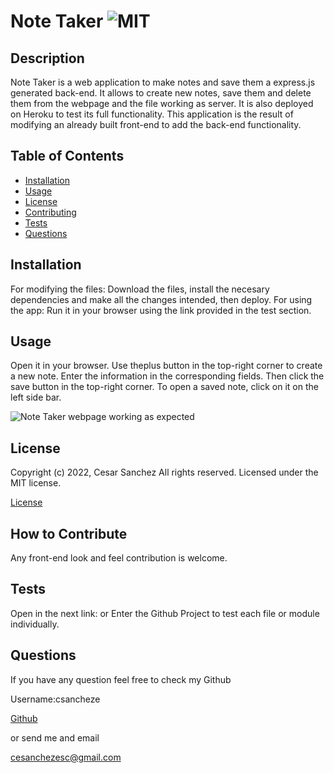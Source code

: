 # Note Taker ![MIT](https://img.shields.io/apm/l/vim-mode?style=plastic)

  ## Description
  
  
Note Taker is a web application to make notes and save them a express.js generated back-end. It allows to create new notes, save them and delete them from the webpage and the file working as server. It is also deployed on Heroku to test its full functionality. This application is the result of modifying an already built front-end to add the back-end functionality.

  
  ## Table of Contents
  
  - [Installation](#installation)
  - [Usage](#usage)
  - [License](#license)
  - [Contributing](#license)
  - [Tests](#license)
  - [Questions](#license)
  
  ## Installation
  
  
For modifying the files: Download the files, install the necesary dependencies and make all the changes intended, then deploy. For using the app: Run it in your browser using the link provided in the test section. 

  
  ## Usage
  
  
Open it in your browser. Use theplus button in the top-right corner to create a new note. Enter the information in the corresponding fields. Then click the save button in the top-right corner. To open a saved note, click on it on the left side bar. 

  
  
![Note Taker webpage working as expected](assets/images/screenshot.png)
  
  ## License
  
  
Copyright (c) 2022, Cesar Sanchez All rights reserved.
Licensed under the MIT license. 

  
  
[License](./MIT_license.txt)

  
  ## How to Contribute
  
  
Any front-end look and feel contribution is welcome.

  
  ## Tests
  
  
Open in the next link: or Enter the Github Project to test each file or module individually.

  
  ## Questions
  
  If you have any question feel free to check my Github 
  
Username:csancheze
  
[Github](https://github.com/csancheze)

  or send me and email
  
<cesanchezesc@gmail.com>

